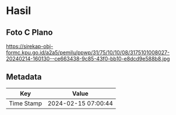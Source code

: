 # Hasil

## Foto C Plano

https://sirekap-obj-formc.kpu.go.id/a2a5/pemilu/ppwp/31/75/10/10/08/3175101008027-20240214-160130--ce663438-9c85-43f0-bb10-e8dcd9e588b8.jpg


## Metadata

| Key        | Value               |
| ---------- | ------------------- |
| Time Stamp | 2024-02-15 07:00:44 |



